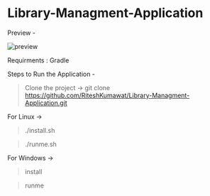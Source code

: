 # Library-Managment-Application

Preview - 

![preview](libraryPreview)




Requirments : 
Gradle 

Steps to Run the Application -
> Clone the project -> git clone https://github.com/RiteshKumawat/Library-Managment-Application.git

For Linux -> 

>./install.sh

>./runme.sh

For Windows -> 

> install

> runme